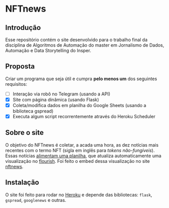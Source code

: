 # NFTnews
## Introdução
Esse repositório contém o site desenvolvido para o trabalho final da disciplina de Algoritmos de Automação do master em Jornalismo de Dados, Automação e Data Storytelling do Insper.

## Proposta
Criar um programa que seja útil e cumpra **pelo menos um** dos seguintes requisitos:
- [ ] Interação via robô no Telegram (usando a API)
- [x] Site com página dinâmica (usando Flask)
- [x] Coleta/modifica dados em planilha do Google Sheets (usando a biblioteca gspread)
- [x] Executa algum script recorrentemente através do Heroku Scheduler

## Sobre o site
O objetivo do NFTnews é coletar, a acada uma hora, as dez notícias mais recentes com o termo NFT (sigla em inglês para *tokens não-fungíveis*). Essas notícias [alimentam uma planilha](https://docs.google.com/spreadsheets/d/1l6sXZtoAv0I-lY9q3m1rnfq5JMM5h12fDKj4kEIYhU8/edit?usp=sharing), que atualiza automaticamente uma visualização no [flourish](https://public.flourish.studio/visualisation/8189942/). Foi feito o embed dessa visualização no site [nftnews](https://nftnews.herokuapp.com/).

## Instalação
O site foi feito para rodar no [Heroku](https://www.heroku.com/) e depende das bibliotecas: `flask`, `gspread`, `googlenews` e outras.

